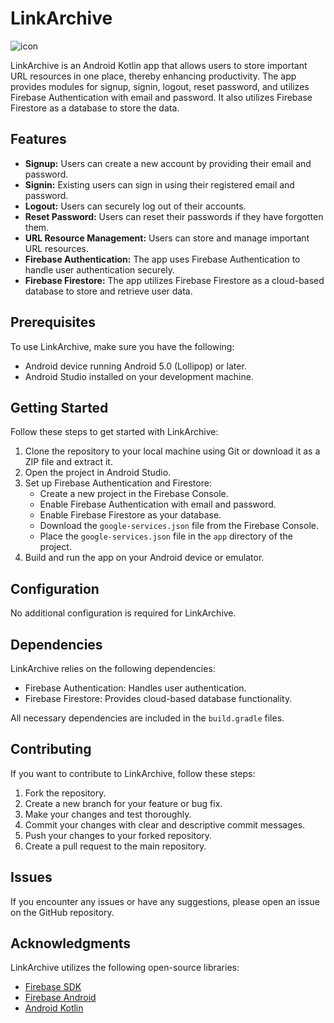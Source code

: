 # LinkArchive 
![icon](https://github.com/Vanshpanchal/LinkArchive/assets/83567205/cace622d-0ddc-469a-a93e-32e378b5e77f)

LinkArchive is an Android Kotlin app that allows users to store important URL resources in one place, thereby enhancing productivity. The app provides modules for signup, signin, logout, reset password, and utilizes Firebase Authentication with email and password. It also utilizes Firebase Firestore as a database to store the data.

## Features

- **Signup:** Users can create a new account by providing their email and password.
- **Signin:** Existing users can sign in using their registered email and password.
- **Logout:** Users can securely log out of their accounts.
- **Reset Password:** Users can reset their passwords if they have forgotten them.
- **URL Resource Management:** Users can store and manage important URL resources.
- **Firebase Authentication:** The app uses Firebase Authentication to handle user authentication securely.
- **Firebase Firestore:** The app utilizes Firebase Firestore as a cloud-based database to store and retrieve user data.

## Prerequisites

To use LinkArchive, make sure you have the following:

- Android device running Android 5.0 (Lollipop) or later.
- Android Studio installed on your development machine.
  
## Getting Started

Follow these steps to get started with LinkArchive:

1. Clone the repository to your local machine using Git or download it as a ZIP file and extract it.
2. Open the project in Android Studio.
3. Set up Firebase Authentication and Firestore:
   - Create a new project in the Firebase Console.
   - Enable Firebase Authentication with email and password.
   - Enable Firebase Firestore as your database.
   - Download the `google-services.json` file from the Firebase Console.
   - Place the `google-services.json` file in the `app` directory of the project.
4. Build and run the app on your Android device or emulator.

## Configuration

No additional configuration is required for LinkArchive.

## Dependencies

LinkArchive relies on the following dependencies:

- Firebase Authentication: Handles user authentication.
- Firebase Firestore: Provides cloud-based database functionality.

All necessary dependencies are included in the `build.gradle` files.

## Contributing

If you want to contribute to LinkArchive, follow these steps:

1. Fork the repository.
2. Create a new branch for your feature or bug fix.
3. Make your changes and test thoroughly.
4. Commit your changes with clear and descriptive commit messages.
5. Push your changes to your forked repository.
6. Create a pull request to the main repository.

## Issues

If you encounter any issues or have any suggestions, please open an issue on the GitHub repository.

## Acknowledgments

LinkArchive utilizes the following open-source libraries:

- [Firebase SDK](https://firebase.google.com/docs/android)
- [Firebase Android](https://firebase.google.com/docs/auth/android/manage-users)
- [Android Kotlin](https://developer.android.com/kotlin)

